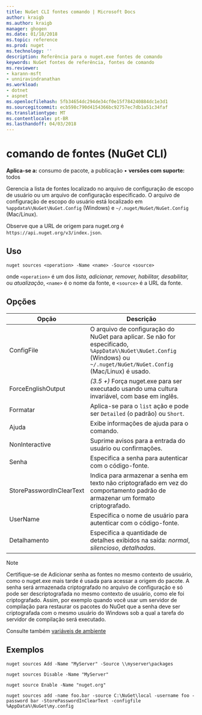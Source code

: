 ```yaml
---
title: NuGet CLI fontes comando | Microsoft Docs
author: kraigb
ms.author: kraigb
manager: ghogen
ms.date: 01/18/2018
ms.topic: reference
ms.prod: nuget
ms.technology: ''
description: Referência para o nuget.exe fontes de comando
keywords: NuGet fontes de referência, fontes de comando
ms.reviewer:
- karann-msft
- unniravindranathan
ms.workload:
- dotnet
- aspnet
ms.openlocfilehash: 5fb34654dc294de34cf0e15f784240884dc1e3d1
ms.sourcegitcommit: ecb598c790d4154366bc92757ec7db1a51c34faf
ms.translationtype: MT
ms.contentlocale: pt-BR
ms.lasthandoff: 04/03/2018
---
```

# <a name="sources-command-nuget-cli"></a>comando de fontes (NuGet CLI)

**Aplica-se a:** consumo de pacote, a publicação &bullet; **versões com suporte:** todos

Gerencia a lista de fontes localizado no arquivo de configuração de escopo de usuário ou um arquivo de configuração especificado. O arquivo de configuração de escopo do usuário está localizado em `%appdata%\NuGet\NuGet.Config` (Windows) e `~/.nuget/NuGet/NuGet.Config` (Mac/Linux).

Observe que a URL de origem para nuget.org é `https://api.nuget.org/v3/index.json`.

## <a name="usage"></a>Uso

```cli
nuget sources <operation> -Name <name> -Source <source>
```

onde `<operation>` é um dos *lista, adicionar, remover, habilitar, desabilitar,* ou *atualização*, `<name>` é o nome da fonte, e `<source>` é a URL da fonte.

## <a name="options"></a>Opções

| Opção | Descrição |
| --- | --- |
| ConfigFile | O arquivo de configuração do NuGet para aplicar. Se não for especificado, `%AppData%\NuGet\NuGet.Config` (Windows) ou `~/.nuget/NuGet/NuGet.Config` (Mac/Linux) é usado.|
| ForceEnglishOutput | *(3.5 +)*  Força nuget.exe para ser executado usando uma cultura invariável, com base em inglês. |
| Formatar | Aplica-se para o `list` ação e pode ser `Detailed` (o padrão) ou `Short`. |
| Ajuda | Exibe informações de ajuda para o comando. |
| NonInteractive | Suprime avisos para a entrada do usuário ou confirmações. |
| Senha | Especifica a senha para autenticar com o código-fonte. |
| StorePasswordInClearText | Indica para armazenar a senha em texto não criptografado em vez do comportamento padrão de armazenar um formato criptografado. |
| UserName | Especifica o nome de usuário para autenticar com o código-fonte. |
| Detalhamento | Especifica a quantidade de detalhes exibidos na saída: *normal*, *silencioso*, *detalhadas*. |

> [!Note]
> Certifique-se de Adicionar senha as fontes no mesmo contexto de usuário, como o nuget.exe mais tarde é usada para acessar a origem do pacote. A senha será armazenada criptografado no arquivo de configuração e só pode ser descriptografada no mesmo contexto de usuário, como ele foi criptografado. Assim, por exemplo quando você usar um servidor de compilação para restaurar os pacotes do NuGet que a senha deve ser criptografada com o mesmo usuário do Windows sob a qual a tarefa do servidor de compilação será executado.

Consulte também [variáveis de ambiente](cli-ref-environment-variables.md)

## <a name="examples"></a>Exemplos

```cli
nuget sources Add -Name "MyServer" -Source \\myserver\packages

nuget sources Disable -Name "MyServer"

nuget source Enable -Name "nuget.org"

nuget sources add -name foo.bar -source C:\NuGet\local -username foo -password bar -StorePasswordInClearText -configfile %AppData%\NuGet\my.config
```
